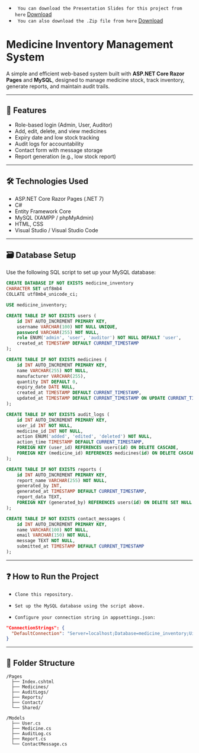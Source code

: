 - ``` You can download the Presentation Slides for this project from here``` [Download](https://docs.google.com/presentation/d/1o1pFBj18eSO7-C2UzAJpy-ukpZpdywPu/edit?usp=drive_link&ouid=109714297562801142424&rtpof=true&sd=true)
- ``` You can also download the .Zip file from here``` [Download](https://drive.google.com/file/d/1Re2jKFzXBWp4PHeXwulic8ZZ4wtUcWDd/view?usp=drive_link)


# Medicine Inventory Management System

A simple and efficient web-based system built with **ASP.NET Core Razor Pages** and **MySQL**, designed to manage medicine stock, track inventory, generate reports, and maintain audit trails.

---

## 📌 Features

- Role-based login (Admin, User, Auditor)
- Add, edit, delete, and view medicines
- Expiry date and low stock tracking
- Audit logs for accountability
- Contact form with message storage
- Report generation (e.g., low stock report)

---

## 🛠️ Technologies Used

- ASP.NET Core Razor Pages (.NET 7)
- C#
- Entity Framework Core
- MySQL (XAMPP / phpMyAdmin)
- HTML, CSS
- Visual Studio / Visual Studio Code

---

## 🗃️ Database Setup

Use the following SQL script to set up your MySQL database:

```sql
CREATE DATABASE IF NOT EXISTS medicine_inventory 
CHARACTER SET utf8mb4 
COLLATE utf8mb4_unicode_ci;

USE medicine_inventory;

CREATE TABLE IF NOT EXISTS users (
    id INT AUTO_INCREMENT PRIMARY KEY,
    username VARCHAR(100) NOT NULL UNIQUE,
    password VARCHAR(255) NOT NULL,
    role ENUM('admin', 'user', 'auditor') NOT NULL DEFAULT 'user',
    created_at TIMESTAMP DEFAULT CURRENT_TIMESTAMP
);

CREATE TABLE IF NOT EXISTS medicines (
    id INT AUTO_INCREMENT PRIMARY KEY,
    name VARCHAR(255) NOT NULL,
    manufacturer VARCHAR(255),
    quantity INT DEFAULT 0,
    expiry_date DATE NULL,
    created_at TIMESTAMP DEFAULT CURRENT_TIMESTAMP,
    updated_at TIMESTAMP DEFAULT CURRENT_TIMESTAMP ON UPDATE CURRENT_TIMESTAMP
);

CREATE TABLE IF NOT EXISTS audit_logs (
    id INT AUTO_INCREMENT PRIMARY KEY,
    user_id INT NOT NULL,
    medicine_id INT NOT NULL,
    action ENUM('added', 'edited', 'deleted') NOT NULL,
    action_time TIMESTAMP DEFAULT CURRENT_TIMESTAMP,
    FOREIGN KEY (user_id) REFERENCES users(id) ON DELETE CASCADE,
    FOREIGN KEY (medicine_id) REFERENCES medicines(id) ON DELETE CASCADE
);

CREATE TABLE IF NOT EXISTS reports (
    id INT AUTO_INCREMENT PRIMARY KEY,
    report_name VARCHAR(255) NOT NULL,
    generated_by INT,
    generated_at TIMESTAMP DEFAULT CURRENT_TIMESTAMP,
    report_data TEXT,
    FOREIGN KEY (generated_by) REFERENCES users(id) ON DELETE SET NULL
);

CREATE TABLE IF NOT EXISTS contact_messages (
    id INT AUTO_INCREMENT PRIMARY KEY,
    name VARCHAR(100) NOT NULL,
    email VARCHAR(150) NOT NULL,
    message TEXT NOT NULL,
    submitted_at TIMESTAMP DEFAULT CURRENT_TIMESTAMP
);
```
---


## ❓ How to Run the Project
- ```Clone this repository.```

- ```Set up the MySQL database using the script above.```

- ```Configure your connection string in appsettings.json:```

```json
"ConnectionStrings": {
  "DefaultConnection": "Server=localhost;Database=medicine_inventory;Uid=root;Pwd=your_password;"
}
```
---
## 📂 Folder Structure
```pgsql
/Pages
  ├── Index.cshtml
  ├── Medicines/
  ├── AuditLogs/
  ├── Reports/
  ├── Contact/
  └── Shared/
  
/Models
  ├── User.cs
  ├── Medicine.cs
  ├── AuditLog.cs
  ├── Report.cs
  └── ContactMessage.cs
```
